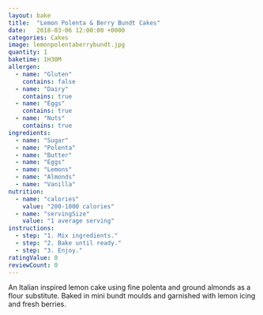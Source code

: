 ```yaml
---
layout: bake
title:  "Lemon Polenta & Berry Bundt Cakes"
date:   2018-03-06 12:00:00 +0000
categories: Cakes
image: lemonpolentaberrybundt.jpg
quantity: 1
baketime: 1H30M
allergen:
  - name: "Gluten"
    contains: false
  - name: "Dairy"
    contains: true
  - name: "Eggs"
    contains: true
  - name: "Nuts"
    contains: true
ingredients:
  - name: "Sugar"
  - name: "Polenta"
  - name: "Butter"
  - name: "Eggs"
  - name: "Lemons"
  - name: "Almonds"
  - name: "Vanilla"
nutrition:
  - name: "calories"
    value: "200-1000 calories"
  - name: "servingSize"
    value: "1 average serving"
instructions:
  - step: "1. Mix ingredients."
  - step: "2. Bake until ready."
  - step: "3. Enjoy."
ratingValue: 0
reviewCount: 0
---
```


An Italian inspired lemon cake using fine polenta and ground almonds as a flour substitute. Baked in mini bundt moulds and garnished with lemon icing and fresh berries.
